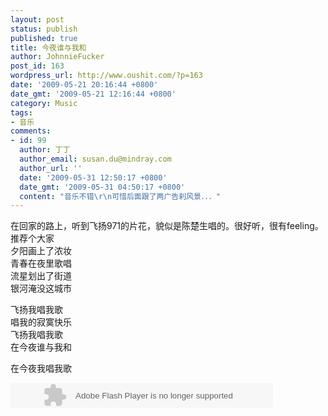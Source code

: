 ```yaml
---
layout: post
status: publish
published: true
title: 今夜谁与我和
author: JohnnieFucker
post_id: 163
wordpress_url: http://www.oushit.com/?p=163
date: '2009-05-21 20:16:44 +0800'
date_gmt: '2009-05-21 12:16:44 +0800'
category: Music
tags:
- 音乐
comments:
- id: 99
  author: 丁丁
  author_email: susan.du@mindray.com
  author_url: ''
  date: '2009-05-31 12:50:17 +0800'
  date_gmt: '2009-05-31 04:50:17 +0800'
  content: "音乐不错\r\n可惜后面跟了两广告刹风景．．．"
---
```

<p>在回家的路上，听到飞扬971的片花，貌似是陈楚生唱的。很好听，很有feeling。推荐个大家<br />
夕阳画上了浓妆<br />
青春在夜里歌唱<br />
流星划出了街道<br />
银河淹没这城市</p>
<p>飞扬我唱我歌<br />
唱我的寂寞快乐<br />
飞扬我唱我歌<br />
在今夜谁与我和</p>
<p>在今夜我唱我歌</p>
<p><object width="420" height="40"><param name="movie" value="http://www.tudou.com/v/HVVN5vvURUc"></param><param name="allowFullScreen" value="true"></param><param name="allowscriptaccess" value="always"></param><param name="wmode" value="opaque"></param><embed src="http://www.tudou.com/v/HVVN5vvURUc" type="application/x-shockwave-flash" allowscriptaccess="always" allowfullscreen="true" wmode="opaque" width="420" height="40"></embed></object></p>
